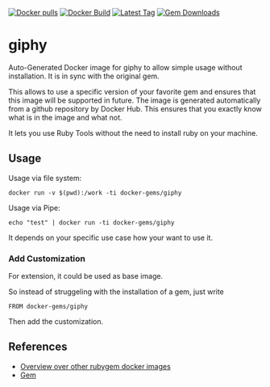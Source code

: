 [![Docker pulls](https://img.shields.io/docker/pulls/rubygem/giphy.svg)](https://hub.docker.com/r/rubygem/giphy/)
[![Docker Build](https://img.shields.io/docker/automated/rubygem/giphy.svg)](https://hub.docker.com/r/rubygem/giphy/)
[![Latest Tag](https://img.shields.io/github/tag/docker-rubygem/giphy.svg)](https://hub.docker.com/r/rubygem/giphy/)
[![Gem Downloads](https://img.shields.io/gem/dt/giphy.svg)](https://rubygems.org/gems/giphy/)
# giphy

Auto-Generated Docker image for giphy to allow simple usage without installation.
It is in sync with the original gem.

This allows to use a specific version of your favorite gem and ensures that this image will be supported in future.
The image is generated automatically from a github repository by Docker Hub.
This ensures that you exactly know what is in the image and what not.

It lets you use Ruby Tools without the need to install ruby on your machine.

## Usage

Usage via file system:

`docker run -v $(pwd):/work -ti docker-gems/giphy`

Usage via Pipe:

`echo "test" | docker run -ti docker-gems/giphy`

It depends on your specific use case how your want to use it.

### Add Customization

For extension, it could be used as base image.

So instead of struggeling with the installation of a gem, just write

`FROM docker-gems/giphy`

Then add the customization.

## References

 - [Overview over other rubygem docker images](https://github.com/thinkbot/docker-rubygem)
 - [Gem](https://rubygems.org/gems/giphy/)
